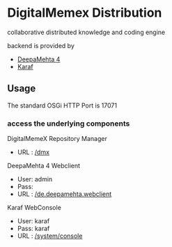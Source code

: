 # DigitalMemex Distribution

collaborative distributed knowledge and coding engine

backend is provided by

* [DeepaMehta 4](https://github.com/digitalmemex/deepamehta)
* [Karaf](https://karaf.apache.org/)

## Usage

The standard OSGi HTTP Port is 17071

### access the underlying components

DigitalMemeX Repository Manager
* URL : [/dmx](http://localhost:17071/dmx)

DeepaMehta 4 Webclient
* User: admin
* Pass:
* URL : [/de.deepamehta.webclient](http://localhost:17071/de.deepamehta.webclient)

Karaf WebConsole
* User: karaf
* Pass: karaf
* URL : [/system/console](http://localhost:17071/de.deepamehta.webclient)
